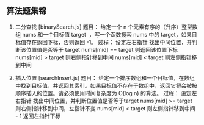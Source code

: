 ## 算法题集锦

1. 二分查找 [binarySearch.js]
  题目：
    给定一个 n 个元素有序的（升序）整型数组 nums 和一个目标值 target  ，写一个函数搜索 nums 中的 target，如果目标值存在返回下标，否则返回 -1。
  过程：
    设定左右指针
    找出中间位置，并判断该位置值是否等于 target
    nums[mid] == target 则返回该位置下标
    nums[mid] > target 则右侧指针移到中间
    nums[mid] < target 则左侧指针移到中间

2. 插入位置 [searchInsert.js]
  题目：
    给定一个排序数组和一个目标值，在数组中找到目标值，并返回其索引。如果目标值不存在于数组中，返回它将会被按顺序插入的位置。请必须使用时间复杂度为 O(log n) 的算法。
  过程：
    设定左右指针
    找出中间位置，并判断位置值是否等于target
    nums[mid] >= target 则右侧指针移到中间，左指针不变
    nums[mid] < target 则左侧指针移到中间 - 1
    返回左指针下标